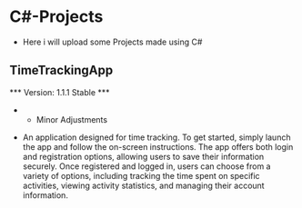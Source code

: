 # C#-Projects
* Here i will upload some Projects made using C#

## TimeTrackingApp
*** Version: 1.1.1 Stable ***
*    - Minor Adjustments

* An application designed for time tracking. To get started, simply launch the app and follow the on-screen instructions. The app offers both login and registration options, allowing users to save their information securely. Once registered and logged in, users can choose from a variety of options, including tracking the time spent on specific activities, viewing activity statistics, and managing their account information.
